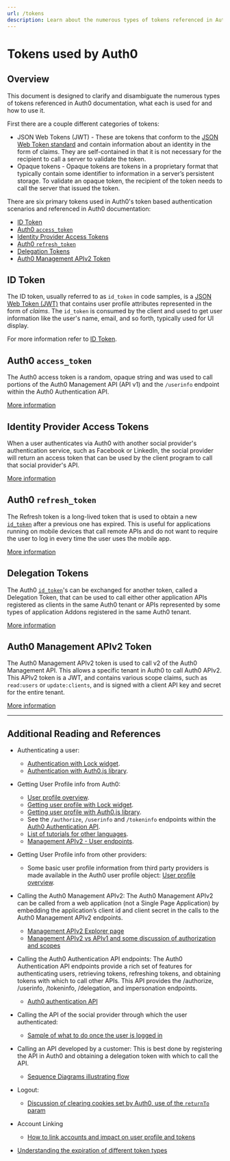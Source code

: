 ```yaml
---
url: /tokens
description: Learn about the numerous types of tokens referenced in Auth0 documentation, what each is used for and how to use it.
---
```


# Tokens used by Auth0

## Overview

This document is designed to clarify and disambiguate the numerous types of tokens referenced in Auth0 documentation, what each is used for and how to use it.

First there are a couple different categories of tokens:

* JSON Web Tokens (JWT) - These are tokens that conform to the [JSON Web Token standard](/jwt) and contain information about an identity in the form of claims.  They are self-contained in that it is not necessary for the recipient to call a server to validate the token.
* Opaque tokens - Opaque tokens are tokens in a proprietary format that typically contain some identifier to information in a server’s persistent storage.  To validate an opaque token, the recipient of the token needs to call the server that issued the token.

There are six primary tokens used in Auth0's token based authentication scenarios and referenced in Auth0 documentation:

- [ID Token](#id-token)
- [Auth0 `access_token`](#auth0-access_token)
- [Identity Provider Access Tokens](#identity-provider-access-tokens)
- [Auth0 `refresh_token`](#auth0-refresh_token)
- [Delegation Tokens](#delegation-tokens)
- [Auth0 Management APIv2 Token](#auth0-management-apiv2-token)

## ID Token

The ID token, usually referred to as `id_token` in code samples, is a [JSON Web Token (JWT)](/jwt) that contains user profile attributes represented in the form of _claims_. The `id_token` is consumed by the client and used to get user information like the user's name, email, and so forth, typically used for UI display.

For more information refer to [ID Token](/tokens/id-token).

## Auth0 `access_token`

The Auth0 access token is a random, opaque string and was used to call portions of the Auth0 Management API (API v1) and the `/userinfo` endpoint within the Auth0 Authentication API.

[More information](/tokens/access_token)

## Identity Provider Access Tokens

When a user authenticates via Auth0 with another social provider's authentication service, such as Facebook or LinkedIn, the social provider will return an access token that can be used by the client program to call that social provider's API.

[More information](/tokens/idp)

## Auth0 `refresh_token`

The Refresh token is a long-lived token that is used to obtain a new [`id_token`](#auth0-idtoken-jwt) after a previous one has expired.  This is useful for applications running on mobile devices that call remote APIs and do not want to require the user to log in every time the user uses the mobile app.

[More information](/tokens/refresh_token)

## Delegation Tokens

The Auth0 [`id_token`](#id-token)'s can be exchanged for another token, called a Delegation Token, that can be used to call either other application APIs registered as clients in the same Auth0 tenant or APIs represented by some types of application Addons registered in the same Auth0 tenant.

[More information](/tokens/delegation)

## Auth0 Management APIv2 Token

The Auth0 Management APIv2 token is used to call v2 of the Auth0 Management API.  This allows a specific tenant in Auth0 to call Auth0 APIv2.  This APIv2 token is a JWT, and contains various scope claims, such as `read:users` or `update:clients`, and is signed with a client API key and secret for the entire tenant.

[More information](/api/v2/tokens)

---

## Additional Reading and References

- Authenticating a user:
  * [Authentication with Lock widget](/libraries/lock).
  * [Authentication with Auth0.js library](https://github.com/auth0/auth0.js).

- Getting User Profile info from Auth0:
  * [User profile overview](/user-profile).
  * [Getting user profile with Lock widget](/libraries/lock).
  * [Getting user profile with Auth0.js library](https://github.com/auth0/auth0.js).
  * See the `/authorize`, `/userinfo` and `/tokeninfo` endpoints within the [Auth0 Authentication API](/auth-api).
  * [List of tutorials for other languages](/tutorials).
  * [Management APIv2 - User endpoints](/api/v2).

- Getting User Profile info from other providers:
  * Some basic user profile information from third party providers is made available in the Auth0 user profile object: [User profile overview](/user-profile).

- Calling the Auth0 Management APIv2: The Auth0 Management APIv2 can be called from a web application (not a Single Page Application) by embedding the application’s client id and client secret in the calls to the Auth0 Management APIv2 endpoints.
  * [Management APIv2 Explorer page](/api/v2)
  * [Management APIv2 vs APIv1 and some discussion of authorization and scopes](/api/v2/changes)

- Calling the Auth0 Authentication API endpoints: The Auth0 Authentication API endpoints provide a rich set of features for authenticating users, retrieving tokens, refreshing tokens, and obtaining tokens with which to call other APIs. This API provides the /authorize, /userinfo, /tokeninfo, /delegation, and  impersonation endpoints.
  * [Auth0 authentication API](/auth-api)

- Calling the API of the social provider through which the user authenticated:
  * [Sample of what to do once the user is logged in](/what-to-do-once-the-user-is-logged-in)

- Calling an API developed by a customer: This is best done by registering the API in Auth0 and obtaining a delegation token with which to call the API.
  * [Sequence Diagrams illustrating flow](/sequence-diagrams)

- Logout:
  * [Discussion of clearing cookies set by Auth0, use of the `returnTo` param](/logout)

- Account Linking
  * [How to link accounts and impact on user profile and tokens](/link-accounts)

- [Understanding the expiration of different token types](/security/token-exp)
